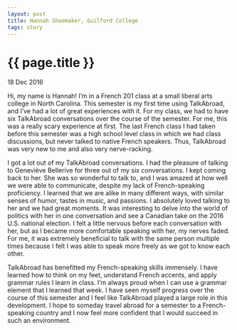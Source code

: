```yaml
---
layout: post
title: Hannah Shoemaker, Guilford College
tags: story
---
```


# {{ page.title }}

18 Dec 2016

Hi, my name is Hannah! I’m in a French 201 class at a small liberal arts college in North Carolina. This semester is my first time using TalkAbroad, and I’ve had a lot of great experiences with it. For my class, we had to have six TalkAbroad conversations over the course of the semester. For me, this was a really scary experience at first. The last French class I had taken before this semester was a high school level class in which we had class discussions, but never talked to native French speakers. Thus, TalkAbroad was very new to me and also very nerve-racking.

I got a lot out of my TalkAbroad conversations. I had the pleasure of talking to Geneviève Bellerive for three out of my six conversations. I kept coming back to her. She was so wonderful to talk to, and I was amazed at how well we were able to communicate, despite my lack of French-speaking proficiency. I learned that we are alike in many different ways, with similar senses of humor, tastes in music, and passions. I absolutely loved talking to her and we had great moments. It was interesting to delve into the world of politics with her in one conversation and see a Canadian take on the 2016 U.S. national election. I felt a little nervous before each conversation with her, but as I became more comfortable speaking with her, my nerves faded. For me, it was extremely beneficial to talk with the same person multiple times because I felt I was able to speak more freely as we got to know each other.

TalkAbroad has benefitted my French-speaking skills immensely. I have learned how to think on my feet, understand French accents, and apply grammar rules I learn in class. I’m always proud when I can use a grammar element that I learned that week. I have seen myself progress over the course of this semester and I feel like TalkAbroad played a large role in this development. I hope to someday travel abroad for a semester to a French-speaking country and I now feel more confident that I would succeed in such an environment.
